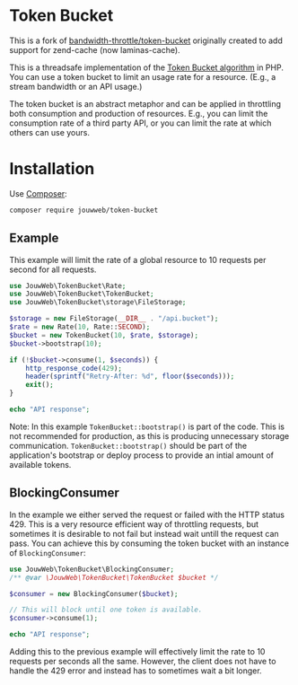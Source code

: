 # Token Bucket

This is a fork of [bandwidth-throttle/token-bucket](https://github.com/bandwidth-throttle/token-bucket) originally created to add support for zend-cache (now laminas-cache).

This is a threadsafe implementation of the [Token Bucket algorithm](https://en.wikipedia.org/wiki/Token_bucket) in PHP.
You can use a token bucket to limit an usage rate for a resource. (E.g., a stream bandwidth or an API usage.)

The token bucket is an abstract metaphor and can be applied in throttling both consumption and production of resources.
E.g., you can limit the consumption rate of a third party API, or you can limit the rate at which others can use yours.

# Installation
Use [Composer](https://getcomposer.org/):

```sh
composer require jouwweb/token-bucket
```

## Example
This example will limit the rate of a global resource to 10 requests per second for all requests.

```php
use JouwWeb\TokenBucket\Rate;
use JouwWeb\TokenBucket\TokenBucket;
use JouwWeb\TokenBucket\storage\FileStorage;

$storage = new FileStorage(__DIR__ . "/api.bucket");
$rate = new Rate(10, Rate::SECOND);
$bucket = new TokenBucket(10, $rate, $storage);
$bucket->bootstrap(10);

if (!$bucket->consume(1, $seconds)) {
    http_response_code(429);
    header(sprintf("Retry-After: %d", floor($seconds)));
    exit();
}

echo "API response";
```

Note: In this example `TokenBucket::bootstrap()` is part of the code.
This is not recommended for production, as this is producing unnecessary storage communication.
`TokenBucket::bootstrap()` should be part of the application's bootstrap or deploy process to provide an intial amount of available tokens.

## BlockingConsumer
In the example we either served the request or failed with the HTTP status 429.
This is a very resource efficient way of throttling requests, but sometimes it is desirable to not fail but instead wait untill the request can pass.
You can achieve this by consuming the token bucket with an instance of `BlockingConsumer`:

```php
use JouwWeb\TokenBucket\BlockingConsumer;
/** @var \JouwWeb\TokenBucket\TokenBucket $bucket */

$consumer = new BlockingConsumer($bucket);

// This will block until one token is available.
$consumer->consume(1);

echo "API response";
```

Adding this to the previous example will effectively limit the rate to 10 requests per seconds all the same.
However, the client does not have to handle the 429 error and instead has to sometimes wait a bit longer.
